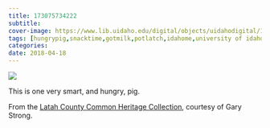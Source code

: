 ```yaml
---
title: 173075734222
subtitle: 
cover-image: https://www.lib.uidaho.edu/digital/objects/uidahodigital/173075734222.jpg
tags: [hungrypig,snacktime,gotmilk,potlatch,idahome,university of idaho,uidaho]
categories: 
date: 2018-04-18
---
```


<p><img class="img-fluid" class="img-fluid"  src="https://www.lib.uidaho.edu/digital/objects/uidahodigital/173075734222.jpg" /></p>
<div class="caption">
 <p>This is one very smart, and hungry, pig.&nbsp;</p>
 <p>From the <a href="https://www.lib.uidaho.edu/digital/lcheritage/index.html" target="_blank">Latah County Common Heritage Collection</a>, courtesy of Gary Strong.&nbsp;</p> 
</div>
